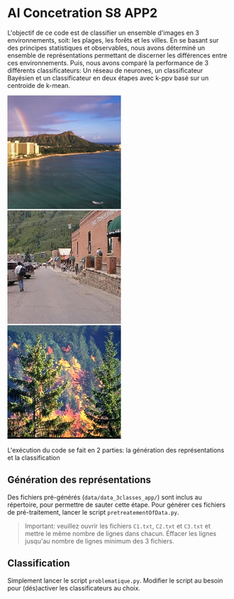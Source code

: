 # AI Concetration S8 APP2

L'objectif de ce code est de classifier un ensemble d'images en 3 environnements, soit: les plages, les forêts et les villes. En se basant sur des principes statistiques et observables, nous avons déterminé un ensemble de représentations permettant de discerner les différences entre ces environnements. Puis, nous avons comparé la performance de 3 différents classificateurs: Un réseau de neurones, un classificateur Bayésien et un classificateur en deux étapes avec k-ppv basé sur un centroide de k-mean.

![coast image](data/baseDeDonneesImages/coast_art294.jpg)
![street image](data/baseDeDonneesImages/street_street50.jpg)
![forest image](data/baseDeDonneesImages/forest_land863.jpg)

L'exécution du code se fait en 2 parties: la génération des représentations et la classification

## Génération des représentations
Des fichiers pré-générés (`data/data_3classes_app/`) sont inclus au répertoire, pour permettre de sauter cette étape. Pour générer ces fichiers de pré-traitement, lancer le script `pretreatementOfData.py`.
> Important: veuillez ouvrir les fichiers `C1.txt`, `C2.txt` et `C3.txt` et mettre le même nombre de lignes dans chacun. Éffacer les lignes jusqu'au nombre de lignes minimum des 3 fichiers.

## Classification
Simplement lancer le script `problematique.py`. Modifier le script au besoin pour (dés)activer les classificateurs au choix.
